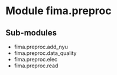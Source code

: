 Module fima.preproc
===================

Sub-modules
-----------
* fima.preproc.add_nyu
* fima.preproc.data_quality
* fima.preproc.elec
* fima.preproc.read